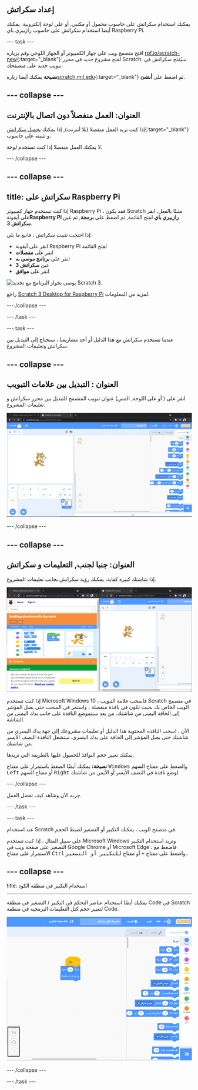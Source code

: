 ## إعداد سكراتش
يمكنك استخدام سكراتش على حاسوب محمول أو مكتبي, أو على لوحة إلكترونية. يمكنك أيضا استخدام سكراتش على حاسوب رازبيري باي Raspberry Pi.

--- task ---

افتح متصفح ويب على جهاز الكمبيوتر أو الجهاز اللوحي وقم بزيارة [rpf.io/scratch-new](https://rpf.io/scratch-new){:target="_blank"} لفتح مشروع جديد في محرر Scratch. سيُفتح سكراتش في تبويب جديد على متصفحك.

**نصيحة** يمكنك أيضا زيارة[scratch.mit.edu](https://scratch.mit.edu/){:target="_blank"} ثم اضغط على **أنشئ**.

--- collapse ---
---
العنوان: العمل منفصلاً دون اتصال بالإنترنت
---

إذا كنت تريد العمل منفصلا (بلا أنترنت), إذا يمكنك [تحميل سكراتش](https://scratch.mit.edu/download){:target="_blank"} و تثبيته على حاسوب.

لا يمكنك العمل منفصلا إذا كنت تستخدم لوحة.

--- /collapse ---

--- collapse ---
---
title: سكراتش على Raspberry Pi
---

إذا كنت تستخدم جهاز كمبيوتر Raspberry Pi ، فقد يكون Scratch مثبتًا بالفعل. انقر على أيقونة**Raspberry Pi رازبيري باي** لفتح القائمة, ثم اضغط على **برمجة**, ثم عين **سكراتش 3**.

إذا احتجت تثبيت سكراتش ، فاتبع ما يلي:
+ انقر على أيقونة Raspberry Pi لفتح القائمة
+ انقر على **مفضلات**
+ انقر على **برنامج موصى به**
+ عين **سكراتش 3**
+ انقر على **موافق**

![يوصى بحوار البرنامج مع تحديد Scratch 3.](images/recommended-software-scratch-3.png)

راجع [Scratch 3 Desktop for Raspberry Pi](https://www.raspberrypi.org/blog/scratch-3-desktop-for-raspbian-on-raspberry-pi/) لمزيد من المعلومات.

--- /collapse ---

--- /task ---

--- task ---

عندما تستخدم سكراتش مع هذا الدليل أو أحد مشاريعنا ، ستحتاج إلى التبديل بين سكراتش وتعليمات المشروع.

--- collapse ---
---
العنوان : التبديل بين علامات التبويب
---

انقر على ( أو على اللوحة, المس) عنوان تبويب المتصفح للتبديل بين محرر سكراتش و تعليمات المشروع.

![متصفح مع علامتي تبويب.](images/two-tabs.png)

--- /collapse ---

--- collapse ---
---
العنوان: جنبا لجنب, التعليمات و سكراتش
---

إذا شاشتك كبيرة كفاية، يمكنك رؤية سكراتش بجانب تعليمات المشروع.

![جنبا لجنب, التعليمات و سكراتش.](images/side-by-side.png)

إذا كنت تستخدم Microsoft Windows 10 ، فاسحب علامة التبويب Scratch في متصفح الويب الخاص بك بحيث تكون في نافذة منفصلة ، واستمر في السحب حتى يصل المؤشر إلى الحافة اليمنى من شاشتك. من بعد ستتموضع النافذة على جانب يدك اليمنى من الشاشة.

الآن ، اسحب النافذة المحتوية هذا الدليل أو تعليمات مشروعك إلى جهة يدك اليسرى من شاشتك حتى يصل المؤشر إلى الحافة على يدك اليسرى. ستشغل النافذة النصف الأيسر من شاشتك.

يمكنك تغيير حجم النوافذ للحصول عليها بالطريقة التي تريدها.

**نصيحة:** يمكنك أيضًا الضغط باستمرار على مفتاح <kbd>Windows</kbd> والضغط على مفتاح السهم <kbd>Left</kbd> أو مفتاح السهم <kbd>Right</kbd> لوضع نافذة في النصف الأيسر أو الأيمن من شاشتك.

--- /collapse ---

جربه الآن وشاهد كيف تفضل العمل.

--- /task ---

--- task ---

عند استخدام Scratch في متصفح الويب ، يمكنك التكبير أو التصغير لضبط الحجم.

على سبيل المثال ، إذا كنت تستخدم Microsoft Windows وتريد استخدام التكبير</kbd> التصغير على صفحة ويب في Google Chrome أو Microsoft Edge ، فاضغط مع الاستمرار على مفتاح <kbd>Ctrl</kbd> واضغط على مفتاح <kbd>+</kbd> أو مفتاح <kbd>للتكبير أو التصغير.</p> 

--- collapse ---
---
title: استخدام التكبير في منطقة الكود

---

يمكنك أيضًا استخدام عناصر التحكم في التكبير / التصغير في منطقة Code في Scratch لتغيير حجم كتل التعليمات البرمجية في منطقة Code.

![يتحكم التكبير في منطقة التعليمات البرمجية.](images/zoom-code-area.png)

--- /collapse ---

--- /task ---

